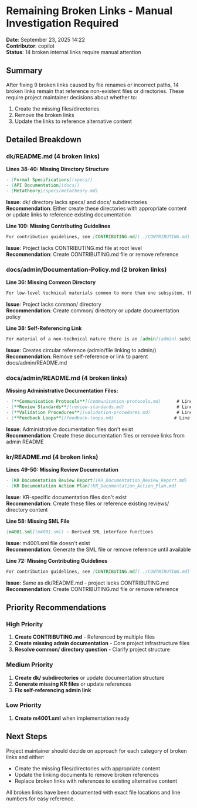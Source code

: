 # Remaining Broken Links - Manual Investigation Required

**Date**: September 23, 2025 14:22  
**Contributor**: copilot  
**Status**: 14 broken internal links require manual attention

## Summary

After fixing 9 broken links caused by file renames or incorrect paths, 14 broken links remain that reference non-existent files or directories. These require project maintainer decisions about whether to:

1. Create the missing files/directories
2. Remove the broken links
3. Update the links to reference alternative content

## Detailed Breakdown

### dk/README.md (4 broken links)

**Lines 38-40: Missing Directory Structure**

```markdown
- [Formal Specifications](specs/)
- [API Documentation](docs/)  
- [Metatheory](specs/metatheory.md)
```

**Issue**: dk/ directory lacks specs/ and docs/ subdirectories  
**Recommendation**: Either create these directories with appropriate content or update links to reference existing documentation

**Line 109: Missing Contributing Guidelines**

```markdown
For contribution guidelines, see [CONTRIBUTING.md](../CONTRIBUTING.md).
```

**Issue**: Project lacks CONTRIBUTING.md file at root level  
**Recommendation**: Create CONTRIBUTING.md file or remove reference

### docs/admin/Documentation-Policy.md (2 broken links)

**Line 36: Missing Common Directory**

```markdown
For low-level technical materials common to more than one subsystem, the top-level [common](../../common/) directory will be used.
```

**Issue**: Project lacks common/ directory  
**Recommendation**: Create common/ directory or update documentation policy

**Line 38: Self-Referencing Link**

```markdown
For material of a non-technical nature there is an [admin](admin) subdirectory of the docs directory.
```

**Issue**: Creates circular reference (admin/file linking to admin/)  
**Recommendation**: Remove self-reference or link to parent docs/admin/README.md

### docs/admin/README.md (4 broken links)

**Missing Administrative Documentation Files:**

```markdown
- [**Communication Protocols**](communication-protocols.md)      # Line 21
- [**Review Standards**](review-standards.md)                    # Line 31  
- [**Validation Procedures**](validation-procedures.md)          # Line 32
- [**Feedback Loops**](feedback-loops.md)                       # Line 33
```

**Issue**: Administrative documentation files don't exist  
**Recommendation**: Create these documentation files or remove links from admin README

### kr/README.md (4 broken links)

**Lines 49-50: Missing Review Documentation**

```markdown
- [KR Documentation Review Report](KR_Documentation_Review_Report.md)
- [KR Documentation Action Plan](KR_Documentation_Action_Plan.md)  
```

**Issue**: KR-specific documentation files don't exist  
**Recommendation**: Create these files or reference existing reviews/ directory content

**Line 58: Missing SML File**

```markdown
[m4001.sml](m4001.sml) - Derived SML interface functions
```

**Issue**: m4001.sml file doesn't exist  
**Recommendation**: Generate the SML file or remove reference until available

**Line 72: Missing Contributing Guidelines**

```markdown
For contribution guidelines, see [CONTRIBUTING.md](../CONTRIBUTING.md).
```

**Issue**: Same as dk/README.md - project lacks CONTRIBUTING.md  
**Recommendation**: Create CONTRIBUTING.md file or remove reference

## Priority Recommendations

### High Priority

1. **Create CONTRIBUTING.md** - Referenced by multiple files
2. **Create missing admin documentation** - Core project infrastructure files
3. **Resolve common/ directory question** - Clarify project structure

### Medium Priority  

1. **Create dk/ subdirectories** or update documentation structure
2. **Generate missing KR files** or update references
3. **Fix self-referencing admin link**

### Low Priority

1. **Create m4001.sml** when implementation ready

## Next Steps

Project maintainer should decide on approach for each category of broken links and either:

- Create the missing files/directories with appropriate content
- Update the linking documents to remove broken references  
- Replace broken links with references to existing alternative content

All broken links have been documented with exact file locations and line numbers for easy reference.
